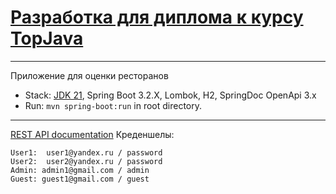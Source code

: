 # [Разработка для диплома к курсу TopJava](http://javaops.ru/view/bootjava?ref=gh)
-------------------------------------------------------------
Приложение для оценки ресторанов
- Stack: [JDK 21](http://jdk.java.net/17/), Spring Boot 3.2.X, Lombok, H2, SpringDoc OpenApi 3.x
- Run: `mvn spring-boot:run` in root directory.

-----------------------------------------------------
[REST API documentation](http://localhost:8080/swagger-ui/index.html)
Креденшелы:

```
User1:  user1@yandex.ru / password
User2:  user2@yandex.ru / password
Admin: admin1@gmail.com / admin
Guest: guest1@gmail.com / guest
```
